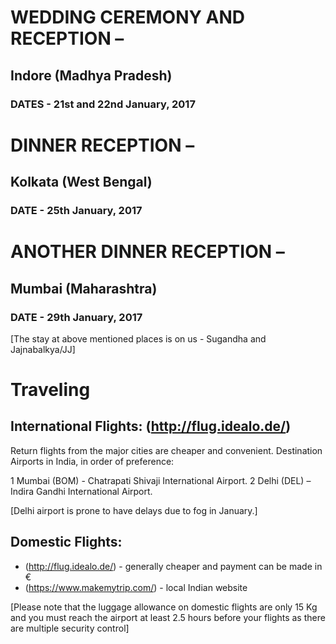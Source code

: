 # WEDDING CEREMONY AND RECEPTION –
## Indore (Madhya Pradesh)
### DATES - 21st and 22nd January, 2017

# DINNER RECEPTION –
## Kolkata (West Bengal)
### DATE - 25th January, 2017

# ANOTHER DINNER RECEPTION –
## Mumbai (Maharashtra)
### DATE - 29th January, 2017

[The stay at above mentioned places is on us - Sugandha and Jajnabalkya/JJ]

# Traveling
## International Flights: (http://flug.idealo.de/)
Return flights from the major cities are cheaper and convenient.
Destination Airports in India, in order of preference:

1 Mumbai (BOM) - Chatrapati Shivaji International Airport.
2 Delhi (DEL) – Indira Gandhi International Airport.

[Delhi airport is prone to have delays due to fog in January.]

## Domestic Flights:
- (http://flug.idealo.de/) - generally cheaper and payment can be made in €
- (https://www.makemytrip.com/) - local Indian website

[Please note that the luggage allowance on domestic flights are only 15 Kg and you must reach the airport at least 2.5 hours before your flights as there are multiple security control]
